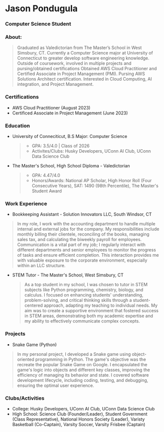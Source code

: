 # Jason Pondugula 
### Computer Science Student
### About: 
> Graduated as Valedictorian from The Master’s School in West Simsbury, CT. Currently a Computer Science major at University of Connecticut to greater develop software engineering knowledge. Outside of coursework, involved in multiple projects and pursing/obtained certifications Obtained AWS Cloud Practitioner and Certified Associate in Project Management (PMI). Pursing AWS Solutions Architect certification. Interested in Cloud Computing, AI integration, and Project Management.

### Certifications 
- AWS Cloud Practitioner (August 2023)
- Certificed Associate in Project Management (June 2023) 


### Education 
- University of Conneciticut, B.S Major: Computer Science 
  > - GPA: 3.5/4.0 | Class of 2026
  > - Activites/Clubs: Husky Developers, UConn AI Club, UConn Data Science Club
- The Master's School, High School Diploma - Valedictorian
  > - GPA: 4.47/4.0
  > -  Honors/Awards: National AP Scholar, High Honor Roll (Four Consecutive Years), SAT: 1490 (98th Percentile), The Master's Student Award
  

### Work Experience 
- Bookkeeping Assistant - Solution Innovators LLC, South Windsor, CT 
> In my role, I work with the accounting department to handle multiple internal and external jobs for the company. My responsibilities include monthly billing their clientele, reconciling of the books, managing sales tax, and calculating the biweekly payroll for employees. Communication is a vital part of my job; I regularly interact with different departments and senior employees to monitor the progress of tasks and ensure efficient completion. This interaction provides me with valuable exposure to the corporate environment, especially within an LLC structure.
- STEM Tutor - The Master's School, West Simsbury, CT
  > As a top student in my school, I was chosen to tutor in STEM subjects like Python programming, chemistry, biology, and calculus. I focused on enhancing students' understanding, problem-solving, and critical thinking skills through a student-centered approach, adapting my teaching to individual needs. My aim was to create a supportive environment that fostered success in STEM areas, demonstrating both my academic expertise and my ability to effectively communicate complex concepts. 


### Projects 
- Snake Game (Python)
> In my personal project, I developed a Snake game using object-oriented programming in Python. The game's objective was the recreate the popular Snake Game on Google. I encapsulated the game's logic into objects and different key classes, improving the efficiency of managing its behavior and state. I covered software development lifecycle, including coding, testing, and debugging, ensuring the optimal user experience.


### Clubs/Activities
- College: Husky Developers, UConn AI Club, UConn Data Science Club
- High School: Science Club (Founder/Leader), Student Government (Class Representative), National Honors Society (Leader), Varisty Basketball (Co-Captain), Varsity Soccer, Varsity Frisbee (Captain)


